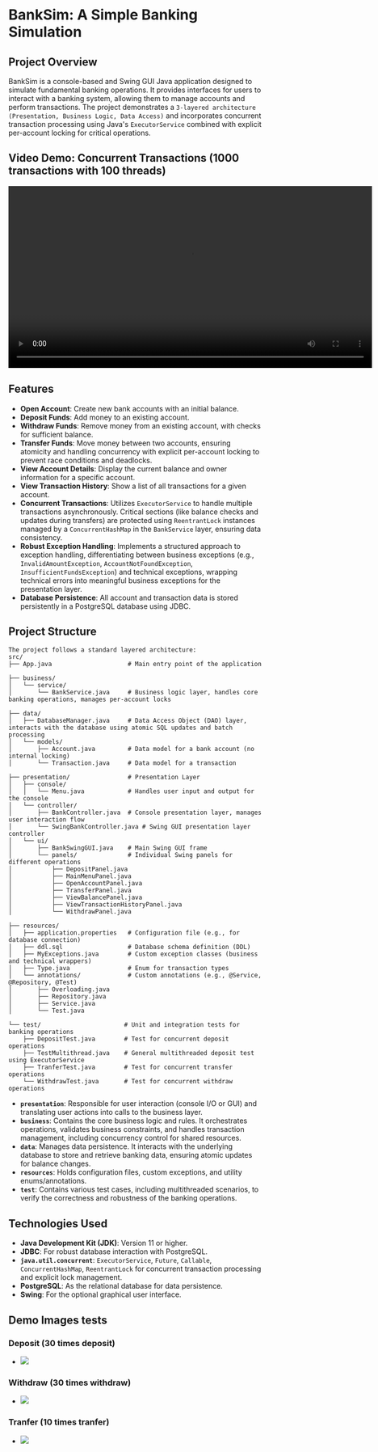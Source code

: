 # BankSim: A Simple Banking Simulation

## Project Overview

BankSim is a console-based and Swing GUI Java application designed to simulate fundamental banking operations. It provides interfaces for users to interact with a banking system, allowing them to manage accounts and perform transactions. The project demonstrates a `3-layered architecture (Presentation, Business Logic, Data Access)` and incorporates concurrent transaction processing using Java's `ExecutorService` combined with explicit per-account locking for critical operations.

## Video Demo: Concurrent Transactions (1000 transactions with 100 threads)
<video src="/media/20250924_175258.mp4" controls title="BankSim Concurrent Transactions Demo" width="720"></video>

## Features

*   **Open Account**: Create new bank accounts with an initial balance.
*   **Deposit Funds**: Add money to an existing account.
*   **Withdraw Funds**: Remove money from an existing account, with checks for sufficient balance.
*   **Transfer Funds**: Move money between two accounts, ensuring atomicity and handling concurrency with explicit per-account locking to prevent race conditions and deadlocks.
*   **View Account Details**: Display the current balance and owner information for a specific account.
*   **View Transaction History**: Show a list of all transactions for a given account.
*   **Concurrent Transactions**: Utilizes `ExecutorService` to handle multiple transactions asynchronously. Critical sections (like balance checks and updates during transfers) are protected using `ReentrantLock` instances managed by a `ConcurrentHashMap` in the `BankService` layer, ensuring data consistency.
*   **Robust Exception Handling**: Implements a structured approach to exception handling, differentiating between business exceptions (e.g., `InvalidAmountException`, `AccountNotFoundException`, `InsufficientFundsException`) and technical exceptions, wrapping technical errors into meaningful business exceptions for the presentation layer.
*   **Database Persistence**: All account and transaction data is stored persistently in a PostgreSQL database using JDBC.

## Project Structure
```text
The project follows a standard layered architecture:
src/
├── App.java                     # Main entry point of the application

├── business/
│   └── service/
│       └── BankService.java     # Business logic layer, handles core banking operations, manages per-account locks

├── data/
│   ├── DatabaseManager.java     # Data Access Object (DAO) layer, interacts with the database using atomic SQL updates and batch processing
│   └── models/
│       ├── Account.java         # Data model for a bank account (no internal locking)
│       └── Transaction.java     # Data model for a transaction

├── presentation/                # Presentation Layer
│   ├── console/
│   │   └── Menu.java            # Handles user input and output for the console
│   └── controller/
│       ├── BankController.java  # Console presentation layer, manages user interaction flow
│       └── SwingBankController.java # Swing GUI presentation layer controller
│   └── ui/
│       ├── BankSwingGUI.java    # Main Swing GUI frame
│       └── panels/              # Individual Swing panels for different operations
│           ├── DepositPanel.java
│           ├── MainMenuPanel.java
│           ├── OpenAccountPanel.java
│           ├── TransferPanel.java
│           ├── ViewBalancePanel.java
│           ├── ViewTransactionHistoryPanel.java
│           └── WithdrawPanel.java

├── resources/
│   ├── application.properties   # Configuration file (e.g., for database connection)
│   ├── ddl.sql                  # Database schema definition (DDL)
│   ├── MyExceptions.java        # Custom exception classes (business and technical wrappers)
│   ├── Type.java                # Enum for transaction types
│   └── annotations/             # Custom annotations (e.g., @Service, @Repository, @Test)
│       ├── Overloading.java
│       ├── Repository.java
│       ├── Service.java
│       └── Test.java

└── test/                       # Unit and integration tests for banking operations
    ├── DepositTest.java        # Test for concurrent deposit operations
    ├── TestMultithread.java    # General multithreaded deposit test using ExecutorService
    ├── TranferTest.java        # Test for concurrent transfer operations
    └── WithdrawTest.java       # Test for concurrent withdraw operations
```

*   **`presentation`**: Responsible for user interaction (console I/O or GUI) and translating user actions into calls to the business layer.
*   **`business`**: Contains the core business logic and rules. It orchestrates operations, validates business constraints, and handles transaction management, including concurrency control for shared resources.
*   **`data`**: Manages data persistence. It interacts with the underlying database to store and retrieve banking data, ensuring atomic updates for balance changes.
*   **`resources`**: Holds configuration files, custom exceptions, and utility enums/annotations.
*   **`test`**: Contains various test cases, including multithreaded scenarios, to verify the correctness and robustness of the banking operations.

## Technologies Used

*   **Java Development Kit (JDK)**: Version 11 or higher.
*   **JDBC**: For robust database interaction with PostgreSQL.
*   **`java.util.concurrent`**: `ExecutorService`, `Future`, `Callable`, `ConcurrentHashMap`, `ReentrantLock` for concurrent transaction processing and explicit lock management.
*   **PostgreSQL**: As the relational database for data persistence.
*   **Swing**: For the optional graphical user interface.

## Demo Images tests
### Deposit (30 times deposit)
- ![](/media/deposit.png)
### Withdraw (30 times withdraw)
- ![](/media/withdraw.png)
### Tranfer (10 times tranfer)
- ![](/media/tranfer.png)

